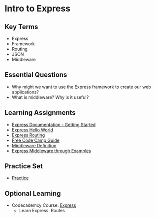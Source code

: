 # Intro to Express

## Key Terms
+ Express
+ Framework
+ Routing
+ JSON
+ Middleware

## Essential Questions

+ Why might we want to use the Express framework to create our web applications?
+ What is middleware? Why is it useful?

## Learning Assignments
+ [Express Documentation - Getting Started](https://expressjs.com/en/starter/installing.html)
+ [Express Hello World](https://www.tutorialspoint.com/expressjs/expressjs_hello_world.htm)
+ [Express Routing](https://expressjs.com/en/guide/routing.html)
+ [Free Code Camp Guide](https://guide.freecodecamp.org/nodejs/express/)
+ [Middleware Definition](https://developer.mozilla.org/en-US/docs/Glossary/Middleware)
+ [Express Middleware through Examples](https://developer.okta.com/blog/2018/09/13/build-and-understand-express-middleware-through-examples)

## Practice Set
+ [Practice](./practice)

## Optional Learning
+ Codecademcy Course: [Express](https://www.codecademy.com/learn/learn-express)
  * Learn Express: Routes
